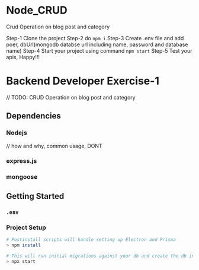 # Node_CRUD

Crud Operation on blog post and category

Step-1
Clone the project
Step-2
do `npm i`
Step-3
Create .env file and add poer, dbUrl(mongodb databse url including name, password and database name)
Step-4
Start your project using command `npm start`
Step-5
Test your apis, Happy!!!

# Backend Developer Exercise-1

// TODO: CRUD Operation on blog post and category

## Dependencies

### Nodejs

// how and why, common usage, DONT

### express.js

### mongoose

## Getting Started

### `.env`

### Project Setup

```zsh
# Postinstall scripts will handle setting up Electron and Prisma
> npm install

# This will run initial migrations against your db and create the db instance if it does not exist
> npx start

```
